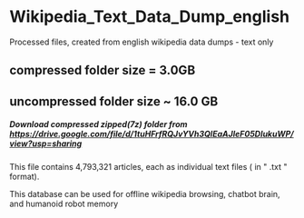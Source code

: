 # Wikipedia_Text_Data_Dump_english
Processed files, created from english wikipedia data dumps - text only

## compressed folder size  = 3.0GB
## uncompressed folder size ~ 16.0 GB

##### Download compressed zipped(7z) folder from https://drive.google.com/file/d/1tuHFrfRQJvYVh3QlEaAJleF05DIukuWP/view?usp=sharing

This  file contains 4,793,321 articles, each as individual text files ( in  " .txt " format).

This database can be used for offline wikipedia browsing, chatbot brain, and humanoid robot memory



 
